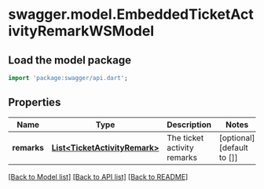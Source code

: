 # swagger.model.EmbeddedTicketActivityRemarkWSModel

## Load the model package
```dart
import 'package:swagger/api.dart';
```

## Properties
Name | Type | Description | Notes
------------ | ------------- | ------------- | -------------
**remarks** | [**List&lt;TicketActivityRemark&gt;**](TicketActivityRemark.md) | The ticket activity remarks | [optional] [default to []]

[[Back to Model list]](../README.md#documentation-for-models) [[Back to API list]](../README.md#documentation-for-api-endpoints) [[Back to README]](../README.md)

